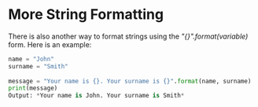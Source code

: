# **More String Formatting**
There is also another way to format strings using the *"{}".format(variable)* form. Here is an example:
```py
name = "John"
surname = "Smith"
 
message = "Your name is {}. Your surname is {}".format(name, surname)
print(message)
Output: *Your name is John. Your surname is Smith*
```
